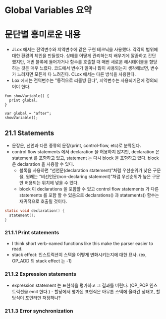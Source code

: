 # Global Variables 요약


# 문단별 흥미로운 내용
- JLox 에서는 전역변수와 지역변수에 같은 구현 테크닉을 사용했다. 각각의 범위에 대한 환경의 체인을 만들었다. 상태를 어떻게 관리하는지 배우기에 깔끔하고 간단 했지만,
  매번 블록에 들어가거나 함수를 호출할 때 매번 새로운 해시테이블을 항당하는 것은 매우 느렸다. 코드에서 변수가 얼마나 많이 사용되는지 생각해보면, 변수가 느려지면 모든게 다 느려진다.
  CLox 에서는 다른 방식을 사용한다.
- Lox 에서는 전역변수는 "동적으로 리졸빙 된다", 지역변수는 사용되기전에 정의되어야 한다.
```
fun showVariable() {
  print global;
}

var global = "after";
showVariable();
```
## 21.1 Statements
- 문장은, 선언과 다른 종류의 문장(print, control-flow, etc)로 분류된다.
- control flow statements 에서 declaration 을 허용하지 않지만, declaration 은 statement 를 포함하고 있고, statement 는 다시 block 을 포함하고 있다. block 은 declaration 을 사용할 수 있다.
  - 블록을 사용하면 “선언문(declaration statement)”처럼 우선순위가 낮은 구문을, 원래는 “비선언문(non-declaring statement)”처럼 우선순위가 높은 구문만 허용되는 위치에 넣을 수 있다.
  - block 이 declarations 을 포함할 수 있고 control flow statements 가 다른 statements 를 포함 할 수 있음으로 declarations() 과 statements() 함수는 재귀적으로 호출될 것이다.
```c
static void declaration() {
  statement();
}
```
### 21.1.1 Print statements
- I think short verb-named functions like this make the parser easier to read.
- stack effect: 인스트럭션이 스택을 어떻게 변화시키는지에 대한 묘사. (ex, OP_ADD 의 stack effect 는 -1)
### 21.1.2 Expression statements
- expression statement 는 표현식을 평가하고 그 결과를 버린다. (OP_POP 인스트럭션을 emit 한다.)    - 할당에서 평가된 표현식은 아무튼 스택에 올라간 상태고, 할당식이 포인터만 저장하나?
### 21.1.3 Error synchronization


